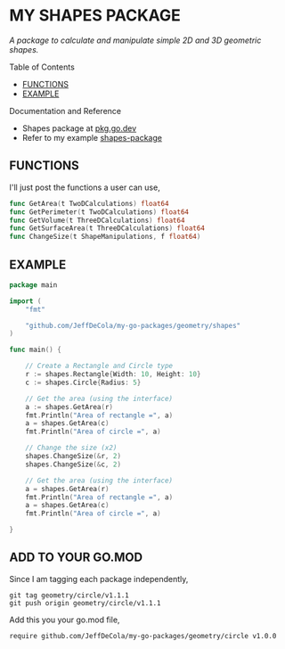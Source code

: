 # MY SHAPES PACKAGE

_A package to calculate and manipulate simple 2D and 3D geometric shapes._

Table of Contents

* [FUNCTIONS](https://github.com/JeffDeCola/my-go-packages/tree/master/geometry/shapes#functions)
* [EXAMPLE](https://github.com/JeffDeCola/my-go-packages/tree/master/geometry/shapes#example)

Documentation and Reference

* Shapes package at
  [pkg.go.dev](https://pkg.go.dev/github.com/JeffDeCola/my-go-packages/geometry/shapes)
* Refer to my example
  [shapes-package](https://github.com/JeffDeCola/my-go-examples/tree/master/functions-methods-interfaces/interfaces/shapes-package)

## FUNCTIONS

I'll just post the functions a user can use,

```go
func GetArea(t TwoDCalculations) float64
func GetPerimeter(t TwoDCalculations) float64
func GetVolume(t ThreeDCalculations) float64
func GetSurfaceArea(t ThreeDCalculations) float64
func ChangeSize(t ShapeManipulations, f float64)
```

## EXAMPLE

```go
package main

import (
    "fmt"

    "github.com/JeffDeCola/my-go-packages/geometry/shapes"
)

func main() {

    // Create a Rectangle and Circle type
    r := shapes.Rectangle{Width: 10, Height: 10}
    c := shapes.Circle{Radius: 5}

    // Get the area (using the interface)
    a := shapes.GetArea(r)
    fmt.Println("Area of rectangle =", a)
    a = shapes.GetArea(c)
    fmt.Println("Area of circle =", a)

    // Change the size (x2)
    shapes.ChangeSize(&r, 2)
    shapes.ChangeSize(&c, 2)

    // Get the area (using the interface)
    a = shapes.GetArea(r)
    fmt.Println("Area of rectangle =", a)
    a = shapes.GetArea(c)
    fmt.Println("Area of circle =", a)

}
```

## ADD TO YOUR GO.MOD

Since I am tagging each package independently,

```text
git tag geometry/circle/v1.1.1
git push origin geometry/circle/v1.1.1
```

Add this you your go.mod file,

```text
require github.com/JeffDeCola/my-go-packages/geometry/circle v1.0.0
```
